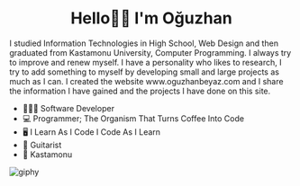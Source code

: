 <html>
<body>

<center> <h1 style="text-align: center">Hello👋🏻 I'm Oğuzhan</h1> </center>
</body>
</html>
I studied Information Technologies in High School, Web Design and then graduated from Kastamonu University, Computer Programming. I always try to improve and renew myself. I have a personality who likes to research, I try to add something to myself by developing small and large projects as much as I can. I created the website www.oguzhanbeyaz.com and I share the information I have gained and the projects I have done on this site.

- 👨🏻‍💻 Software Developer
- 💻 Programmer; The Organism That Turns Coffee Into Code
- 🖥 I Learn As I Code I Code As I Learn
- 🎸 Guitarist
- 📌 Kastamonu

![giphy](https://user-images.githubusercontent.com/56650405/197854497-9c769eb1-7acf-4efb-8843-56c39c77195d.gif)

<!---
oguzhanbeyaz/oguzhanbeyaz is a ✨ special ✨ repository because its `README.md` (this file) appears on your GitHub profile.
You can click the Preview link to take a look at your changes.
--->
